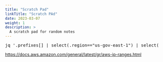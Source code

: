 ```yaml
---
title: "Scratch Pad"
linkTitle: "Scratch PAd"
date: 2023-03-07
weight: 1
description: >
  A scratch pad for random notes
---
```



<pre>jq '.prefixes[] | select(.region=="us-gov-east-1") | select(.service=="EC2")' < ~/Downloads/ip-ranges.json</pre>

https://docs.aws.amazon.com/general/latest/gr/aws-ip-ranges.html